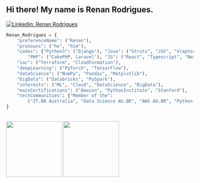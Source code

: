 <h2>Hi there! My name is Renan Rodrigues.</h2>

[![Linkedin: Renan Rodrigues](https://img.shields.io/badge/-RenanRodrigues-darkblue?style=flat-square&logo=Linkedin&logoColor=white&link=https://www.linkedin.com/in/rcrrodrigues/)](https://www.linkedin.com/in/rcrrodrigues/)

```python
Renan_Rodrigues = {
    "preferenceName": ("Renan"),
    "pronouns": ("he", "him"),
    "codes": {"Python3": ("Django"), "Java": ("Struts", "JSF", "Vraptor", "Spring"), 
        "PHP": ("CakePHP, Laravel"), "JS": ("React", "Typescript", "Next", "Express")},
    "iac": ("Terraform", "CloudFormation"),
    "deepLearning": ("PyTorch", "TensorFlow"),
    "dataScience": ("NumPy", "Pandas", "Matplotlib"),
    "bigData": ("Databricks", "PySpark"),
    "interests": ("ML", "Cloud", "DataScience", "BigData"),
    "mainCertifications": ("Amazon", "PythonInstitute", "Stanford"),
    "techCommunities": {"Member of the": 
        ("IT.BR Australia", "Data Science AU.BR", "AWS AU.BR", "Python - IT.BR Australia", "IT.BR Java", "IT.BR Data")} 
}
```

<br/>

<a href="https://github.com/renanrcrr">
  <img align="left" height='150px' src="https://github-readme-stats-sigma-five.vercel.app/api/top-langs/?username=renanrcrr&layout=compact&theme=flag-india" />
</a>

<a href="https://github.com/renanrcrr">
  <img align="left"  height='150px' src="https://github-readme-stats-sigma-five.vercel.app/api?username=renanrcrr&show_icons=true&theme=flag-india" />
</a>

